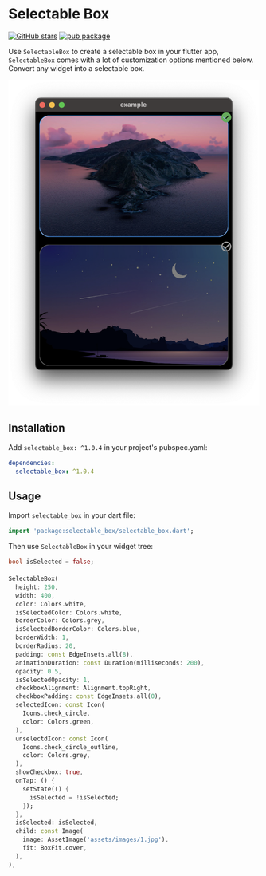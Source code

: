 # Selectable Box

[![GitHub stars](https://img.shields.io/github/stars/mantreshkhurana/selectable_box.svg?style=social)](https://github.com/mantreshkhurana/selectable_box)
[![pub package](https://img.shields.io/pub/v/selectable_box.svg)](https://pub.dartlang.org/packages/selectable_box)

Use `SelectableBox` to create a selectable box in your flutter app, `SelectableBox` comes with a lot of customization options mentioned below.
Convert any widget into a selectable box.

![Screenshot](https://raw.githubusercontent.com/mantreshkhurana/selectable_box/stable/screenshots/screenshot-1.png)

## Installation

Add `selectable_box: ^1.0.4` in your project's pubspec.yaml:

```yaml
dependencies:
  selectable_box: ^1.0.4
```

## Usage

Import `selectable_box` in your dart file:

```dart
import 'package:selectable_box/selectable_box.dart';
```

Then use `SelectableBox` in your widget tree:

```dart
bool isSelected = false;

SelectableBox(
  height: 250,
  width: 400,
  color: Colors.white,
  isSelectedColor: Colors.white,
  borderColor: Colors.grey,
  isSelectedBorderColor: Colors.blue,
  borderWidth: 1,
  borderRadius: 20,
  padding: const EdgeInsets.all(8),
  animationDuration: const Duration(milliseconds: 200),
  opacity: 0.5,
  isSelectedOpacity: 1,
  checkboxAlignment: Alignment.topRight,
  checkboxPadding: const EdgeInsets.all(0),
  selectedIcon: const Icon(
    Icons.check_circle,
    color: Colors.green,
  ),
  unselectdIcon: const Icon(
    Icons.check_circle_outline,
    color: Colors.grey,
  ),
  showCheckbox: true,
  onTap: () {
    setState(() {
      isSelected = !isSelected;
    });
  },
  isSelected: isSelected,
  child: const Image(
    image: AssetImage('assets/images/1.jpg'),
    fit: BoxFit.cover,
  ),
),
```
